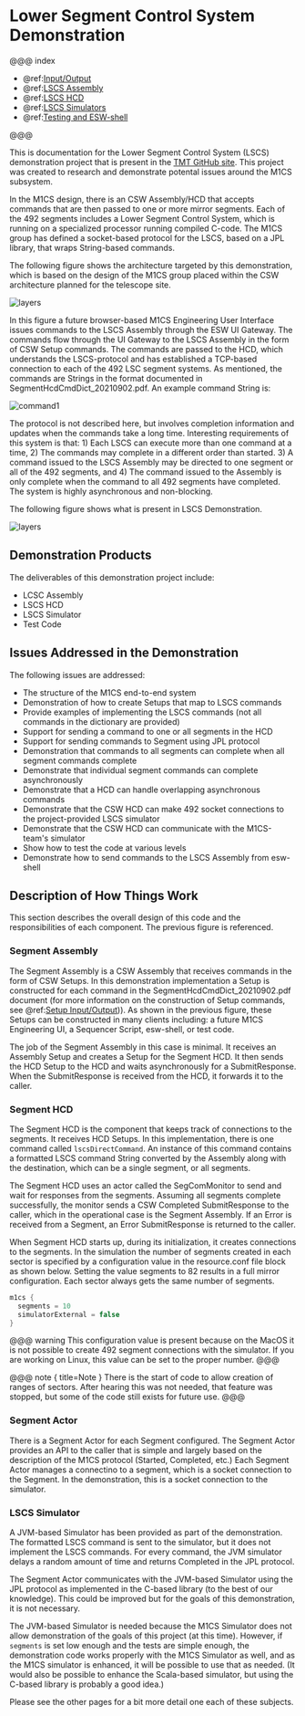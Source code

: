 # Lower Segment Control System Demonstration

@@@ index

- @ref:[Input/Output](input-output.md)
- @ref:[LSCS Assembly](LSCSAssembly.md)
- @ref:[LSCS HCD](LSCSHcd.md)
- @ref:[LSCS Simulators](LSCSSimulator.md)
- @ref:[Testing and ESW-shell](TestingAndShell.md)

@@@

This is documentation for the Lower Segment Control System (LSCS) demonstration project that is present in 
the [TMT GitHub site](https://github.com/tmtsoftware/osw-examples/tree/master/lscs-example). This project
was created to research and demonstrate potental issues around the M1CS subsystem.

In the M1CS design, there is an CSW Assembly/HCD that accepts commands that are then passed to one or more
mirror segments. Each of the 492 segments includes a Lower Segment Control System, which is running on a
specialized processor running compiled C-code. The M1CS group has defined a socket-based protocol for the LSCS, 
based on a JPL library, that wraps String-based commands.

The following figure shows the architecture targeted by this demonstration, which is based on the design of the M1CS group
placed within the CSW architecture planned for the telescope site. 

![layers](./images/M1CSFigure1.png)

In this figure a future browser-based M1CS Engineering User Interface issues commands to the LSCS Assembly through the ESW UI Gateway.
The commands flow through the UI Gateway to the LSCS Assembly in the form of CSW Setup commands. The commands are passed to the HCD,
which understands the LSCS-protocol and has established a TCP-based connection to each of the 492 LSC segment systems. As mentioned,
the commands are Strings in the format documented in SegmentHcdCmdDict_20210902.pdf.  An example command String is:

![command1](./images/Command1.png)

The protocol is not described here, but involves completion information and updates when the commands take a long time. Interesting
requirements of this system is that: 1) Each LSCS can execute more than one command at a time, 2) The commands may complete
in a different order than started. 3) A command issued to the LSCS Assembly may be directed to one segment or all of the 492 segments, 
and 4) The command issued to the Assembly is only complete when the command to all 492 segments have completed. The system 
is highly asynchronous and non-blocking.

The following figure shows what is present in LSCS Demonstration.

![layers](./images/M1CSFigure2.png)

## Demonstration Products

The deliverables of this demonstration project include:

* LCSC Assembly
* LSCS HCD
* LSCS Simulator
* Test Code

## Issues Addressed in the Demonstration

The following issues are addressed:

* The structure of the M1CS end-to-end system
* Demonstration of how to create Setups that map to LSCS commands
* Provide examples of implementing the LSCS commands (not all commands in the dictionary are provided)
* Support for sending a command to one or all segments in the HCD
* Support for sending commands to Segment using JPL protocol
* Demonstration that commands to all segments can complete when all segment commands complete
* Demonstrate that individual segment commands can complete asynchronously
* Demonstrate that a HCD can handle overlapping asynchronous commands
* Demonstrate that the CSW HCD can make 492 socket connections to the project-provided LSCS simulator
* Demonstrate that the CSW HCD can communicate with the M1CS-team's simulator
* Show how to test the code at various levels
* Demonstrate how to send commands to the LSCS Assembly from esw-shell

## Description of How Things Work

This section describes the overall design of this code and the responsibilities of each component. The previous
figure is referenced.

### Segment Assembly

The Segment Assembly is a CSW Assembly that receives commands in the form of CSW Setups. In this demonstration
implementation a Setup is constructed for each command in the SegmentHcdCmdDict_20210902.pdf document (for more
information on the construction of Setup commands, see @ref:[Setup Input/Output](./input-output.md))). As shown in the
previous figure, these Setups can be constructed in many clients including: a future M1CS Engineering UI, a Sequencer
Script, esw-shell, or test code.

The job of the Segment Assembly in this case is minimal. It receives an Assembly Setup
and creates a Setup for the Segment HCD.  It then sends the HCD Setup to the HCD and waits asynchronously for a 
SubmitResponse.  When the SubmitResponse is received from the HCD, it forwards it to the caller.

### Segment HCD

The Segment HCD is the component that keeps track of connections to the segments. It receives HCD Setups. In this 
implementation, there is one command called `lscsDirectCommand`. An instance of this command contains a formatted
LSCS command String converted by the Assembly along with the destination, which can be a single segment, or all
segments.

The Segment HCD uses an actor called the SegComMonitor to send and wait for responses from the segments. Assuming
all segments complete successfully, the monitor sends a CSW Completed SubmitResponse to the caller, which in the operational
case is the Segment Assembly.  If an Error is received from a Segment, an Error SubmitResponse is returned to the caller.

When Segment HCD starts up, during its initialization, it creates connections to the segments.  In the simulation the
number of segments created in each sector is specified by a configuration value in the resource.conf file block as
shown below.  Setting the value segments to 82 results in a full mirror configuration.  Each sector always gets the same
number of segments.

```scala
m1cs {
  segments = 10
  simulatorExternal = false
}
```

@@@ warning
This configuration value is present because on the MacOS it is not possible to create 492 segment connections with the
simulator.  If you are working on Linux, this value can be set to the proper number.
@@@

@@@ note { title=Note }
There is the start of code to allow creation of ranges of sectors.  After hearing this was not needed, that feature
was stopped, but some of the code still exists for future use.
@@@

### Segment Actor

There is a Segment Actor for each Segment configured.  The Segment Actor provides an API to the caller that is simple
and largely based on the description of the M1CS protocol (Started, Completed, etc.)  Each Segment Actor manages a
connectino to a segment, which is a socket connection to the Segment.  In the demonstration, this is a socket connection
to the simulator.

### LSCS Simulator

A JVM-based Simulator has been provided as part of the demonstration. The formatted LSCS command is sent to the simulator, but it does not implement 
the LSCS commands.  For every command, the JVM simulator delays a random amount of time and returns Completed in the JPL
protocol.

The Segment Actor communicates with the JVM-based Simulator using the JPL protocol as implemented in the C-based library 
(to the best of our knowledge). This could be improved but for the goals of this demonstration, it is not necessary.

The JVM-based Simulator is needed because the M1CS Simulator does not allow demonstration of the goals of this
project (at this time). However, if `segments` is set low enough and the tests are simple enough, the demonstration
code works properly with the M1CS Simulator as well, and as the M1CS simulator is enhanced, it will be possible to
use that as needed.  (It would also be possible to enhance the Scala-based simulator, but using the C-based library
is probably a good idea.)

Please see the other pages for a bit more detail one each of these subjects.
